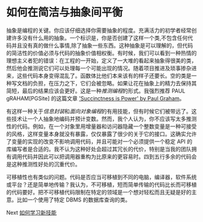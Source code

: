 # 如何在简洁与抽象间平衡
[//]: # (Version:1.0.0)
抽象是编程的关键。你应该仔细选择你需要抽象的程度。充满活力的初学者经常创建许多没有什么用的抽象。一个标识是，你是否创建了这样一个类,不包含任何代码并且没有真的做什么事情,除了抽象一些东西。这种抽象是可以理解的，但代码的简洁性的价值必须与代码的抽象价值相权衡。有时候，我们可以看到一种热情的理想主义者犯的错误：在工程的一开始，定义了一大堆的看起来抽象得很美的类，然后他会推测说它们可以处理每一个可能出现的情况。随着项目推进及琐事掺杂进来，这些代码本身变得混乱了。函数体比他们本来该有的样子还要长。空的类是一种写文档的负担，在压力之下，它们会被忽略。如果让花在抽象上的精力去保持其简短，最后的结果应该会更好。这是一种*推测编程*的形式。我强烈推荐 PAUL gRAHAM[PGSite] 的这篇文章 ['Succinctness is Power' by Paul Graham](http://www.paulgraham.com/power.html)。

有这样一种关于*信息封装*和*面向对象编程*的有用技能，但有时候它们被带远了。这些技术让一个人抽象地编码并预计变数。然而，我个人认为，你不应该写太多推测性的代码。例如，在一个对象里用增量器和访问器隐藏一个整数变量是一种可接受的风格，这样变量本身就没有暴露，仅仅暴露了很少的关于它的接口。这确实允许了变量的实现的改变不影响调用代码，并且可能对一个必须提供一个稳定 API 的库编写者是合适的。我不认为这种好处会超过其冗长的代价，特别是当我的团队拥有调用代码并因此可以把调用器重构为比原来的更容易时。四到五行多余的代码会是这种推测性好处的沉重代价。

可移植性也有类似的问题。代码是否应当可移植到不同的电脑，编译器，软件系统或平台？还是简单地传输？我认为，不可移植，短而简单传输的代码比长而可移植的代码要好。把不可移植代码限制在特定的领域是一个想对轻松而且无疑是好的主意。比如一个使用了特定 DBMS 的数据库查询的类。

Next [如何学习新技能](06-How-to-Learn-New-Skills.md)

